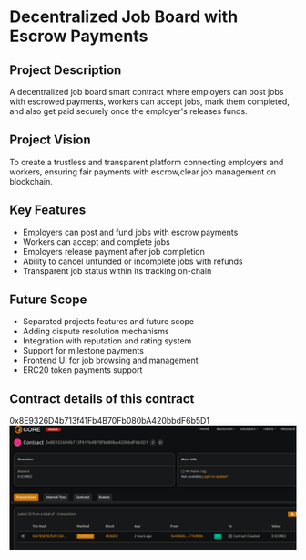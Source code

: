 # Decentralized Job Board with Escrow Payments

## Project Description
A decentralized job board smart contract where employers can post jobs with escrowed payments, workers can accept jobs, mark them completed, and also get paid securely once the employer's releases funds.

## Project Vision
To create a trustless and transparent platform connecting employers and workers, ensuring fair payments with escrow,clear job management on blockchain.

## Key Features
- Employers can post and fund jobs with escrow payments 
- Workers can accept and complete jobs
- Employers release payment after job completion
- Ability to cancel unfunded or incomplete jobs with refunds
- Transparent job status within its tracking on-chain

## Future Scope
- Separated projects features and future scope
- Adding dispute resolution mechanisms
- Integration with reputation and rating system
- Support for milestone payments
- Frontend UI for job browsing and management
- ERC20 token payments support

## Contract details of this contract 
0x8E9326D4b713f41Fb4B70Fb080bA420bbdF6b5D1
![alt text](image.png)
